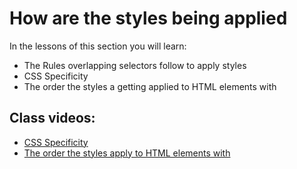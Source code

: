 # How are the styles being applied

In the lessons of this section you will learn:

- The Rules overlapping selectors follow to apply styles
- CSS Specificity
- The order the styles a getting applied to HTML elements with

## Class videos:

- [CSS Specificity](https://www.loom.com/share/76a53aa771704fd98372e7513aa58aab?sid=c910473a-a30b-4221-a035-b225cd8f51bd)
- [The order the styles apply to HTML elements with](https://www.loom.com/share/ab9bbf5863944fda9adab0a1ec654307?sid=4321aeb3-6167-4179-8ee9-d04fb2e028d6)
